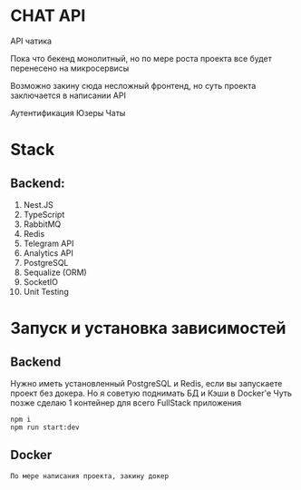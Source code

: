<h1>CHAT API</h1>
<p>API чатика</p>

<p>Пока что бекенд монолитный, но по мере роста проекта все будет перенесено на микросервисы </p>
<p>Возможно закину сюда несложный фронтенд, но суть проекта заключается в написании API</p>

Аутентификация
Юзеры
Чаты

<h1>Stack</h1>

<h2>Backend: </h2>

1. Nest.JS
2. TypeScript
3. RabbitMQ
4. Redis
5. Telegram API
6. Analytics API
7. PostgreSQL
8. Sequalize (ORM)
9. SocketIO
10. Unit Testing

<h1>Запуск и установка зависимостей</h1>

<h2>Backend</h2>

Нужно иметь установленный PostgreSQL и Redis, если вы запускаете проект без докера.
Но я советую поднимать БД и Кэши в Docker'e
Чуть позже сделаю 1 контейнер для всего FullStack приложения

```
npm i
npm run start:dev
```

<h2>Docker</h2>

```
По мере написания проекта, закину докер
```
